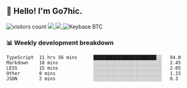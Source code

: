 ## 👋 Hello! I'm Go7hic.

 ![visitors count](https://visitors-by-url-pls-dont-use-this-in-your-repo.vercel.app/Go7hic-github-readme)
 <a href="https://twitter.com/Go7hic">
    <img src="https://img.shields.io/badge/-@Go7hic-1ca0f1?style=flat-square&labelColor=1ca0f1&logo=twitter&logoColor=white&link=https://twitter.com/Go7hic">
   <a/>
   <a href="mailto:gtfx0209@gmail.com">
    <img src="https://img.shields.io/badge/-gtfx0209@gmail.com-c14438?style=flat-square&logo=Gmail&logoColor=white&link=mailto:gtfx0209@gmail.com">
   <a/>
    ![Keybase BTC](https://img.shields.io/keybase/btc/Go7hic)
 <!--
🔭 I’m currently working
🌱 I’m currently learning
💬 Ask me about 
📫 How to reach me: 
⚡ Fun fact: 
-->
 <!--
![My Github Stats](https://github-readme-stats.vercel.app/api?username=Go7hic&show_icons=true&count_private=true)

-->

### 📊 Weekly development breakdown
<!--START_SECTION:waka-->
```text
TypeScript  11 hrs 56 mins      ███████████████████████░░   94.0 
Markdown    18 mins             ░░░░░░░░░░░░░░░░░░░░░░░░░   2.45 
LESS        15 mins             ░░░░░░░░░░░░░░░░░░░░░░░░░   2.05 
Other       8 mins              ░░░░░░░░░░░░░░░░░░░░░░░░░   1.15 
JSON        2 mins              ░░░░░░░░░░░░░░░░░░░░░░░░░   0.3
```
<!--END_SECTION:waka-->

